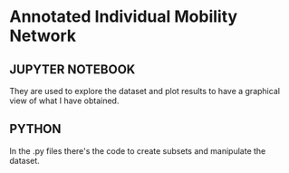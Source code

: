 # Annotated Individual Mobility Network

## JUPYTER NOTEBOOK

They are used to explore the dataset and plot results to have a graphical view of what I have obtained.

## PYTHON 

In the .py files there's the code to create subsets and manipulate the dataset.


